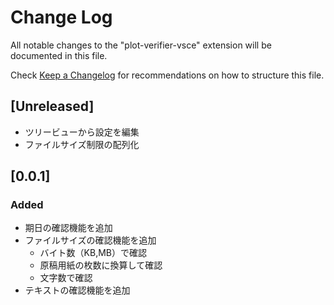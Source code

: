 # Change Log

All notable changes to the "plot-verifier-vsce" extension will be documented in this file.

Check [Keep a Changelog](http://keepachangelog.com/) for recommendations on how to structure this file.

## [Unreleased]
- ツリービューから設定を編集
- ファイルサイズ制限の配列化

## [0.0.1]
### Added
- 期日の確認機能を追加
- ファイルサイズの確認機能を追加
  - バイト数（KB,MB）で確認
  - 原稿用紙の枚数に換算して確認
  - 文字数で確認
- テキストの確認機能を追加